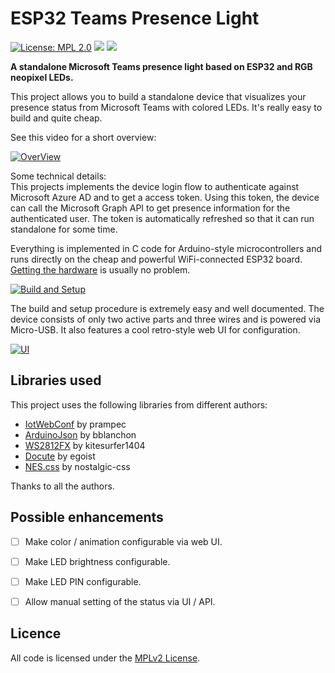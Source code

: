 # ESP32 Teams Presence Light

[![License: MPL 2.0](https://img.shields.io/badge/License-MPL%202.0-brightgreen.svg)](https://opensource.org/licenses/MPL-2.0)
![](https://github.com/haxx0r07/ESPTeamsPresence/workflows/BuildAndRelease/badge.svg)
![](https://img.shields.io/github/v/release/haxx0r07/ESPTeamsPresence)


**A standalone Microsoft Teams presence light based on ESP32 and RGB neopixel LEDs.**

This project allows you to build a standalone device that visualizes your presence status from Microsoft Teams with colored LEDs. It's really easy to build and quite cheap.

See this video for a short overview:  

[![OverView](https://img.youtube.com/vi/MHl5En8YuxQ/0.jpg)](https://www.youtube.com/watch?v=MHl5En8YuxQ)

Some technical details:  
This projects implements the device login flow to authenticate against Microsoft Azure AD and to get a access token. Using this token, the device can call the Microsoft Graph API to get presence information for the authenticated user. The token is automatically refreshed so that it can run standalone for some time.

Everything is implemented in C code for Arduino-style microcontrollers and runs directly on the cheap and powerful WiFi-connected ESP32 board. [Getting the hardware](https://haxx0r07.github.io/ESPTeamsPresence/#/buy) is usually no problem.

[![Build and Setup](https://img.youtube.com/vi/DH3zN3nLk9w/0.jpg)](https://www.youtube.com/watch?v=DH3zN3nLk9w)

The build and setup procedure is extremely easy and well documented. The device consists of only two active parts and three wires and is powered via Micro-USB. It also features a cool retro-style web UI for configuration.

[![UI](https://img.youtube.com/vi/3qcatKaqbU4/0.jpg)](https://www.youtube.com/watch?v=3qcatKaqbU4)


## Libraries used
This project uses the following libraries from different authors:
- [IotWebConf](https://github.com/prampec/IotWebConf) by prampec
- [ArduinoJson](https://github.com/bblanchon/ArduinoJson) by bblanchon
- [WS2812FX](https://github.com/kitesurfer1404/WS2812FX) by kitesurfer1404
- [Docute](https://github.com/egoist/docute) by egoist
- [NES.css](https://github.com/nostalgic-css/NES.css/) by nostalgic-css

Thanks to all the authors.


## Possible enhancements
- [ ] Make color / animation configurable via web UI.
- [ ] Make LED brightness configurable.
- [ ] Make LED PIN configurable.
- [ ] Allow manual setting of the status via UI / API.


## Licence
All code is licensed under the [MPLv2 License](https://github.com/toblum/ESPTeamsPresence/blob/master/LICENSE).
